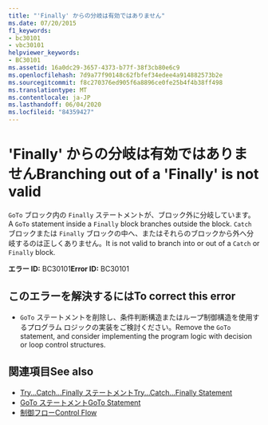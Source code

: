 ```yaml
---
title: "'Finally' からの分岐は有効ではありません"
ms.date: 07/20/2015
f1_keywords:
- bc30101
- vbc30101
helpviewer_keywords:
- BC30101
ms.assetid: 16a0dc29-3657-4373-b77f-38f3cb80e6c9
ms.openlocfilehash: 7d9a77f90148c62fbfef34edee4a914882573b2e
ms.sourcegitcommit: f8c270376ed905f6a8896ce0fe25b4f4b38ff498
ms.translationtype: MT
ms.contentlocale: ja-JP
ms.lasthandoff: 06/04/2020
ms.locfileid: "84359427"
---
```

# <a name="branching-out-of-a-finally-is-not-valid"></a><span data-ttu-id="8ad51-102">'Finally' からの分岐は有効ではありません</span><span class="sxs-lookup"><span data-stu-id="8ad51-102">Branching out of a 'Finally' is not valid</span></span>
<span data-ttu-id="8ad51-103">`GoTo` ブロック内の `Finally` ステートメントが、ブロック外に分岐しています。</span><span class="sxs-lookup"><span data-stu-id="8ad51-103">A `GoTo` statement inside a `Finally` block branches outside the block.</span></span> <span data-ttu-id="8ad51-104">`Catch` ブロックまたは `Finally` ブロックの中へ、またはそれらのブロックから外へ分岐するのは正しくありません。</span><span class="sxs-lookup"><span data-stu-id="8ad51-104">It is not valid to branch into or out of a `Catch` or `Finally` block.</span></span>  
  
 <span data-ttu-id="8ad51-105">**エラー ID:** BC30101</span><span class="sxs-lookup"><span data-stu-id="8ad51-105">**Error ID:** BC30101</span></span>  
  
## <a name="to-correct-this-error"></a><span data-ttu-id="8ad51-106">このエラーを解決するには</span><span class="sxs-lookup"><span data-stu-id="8ad51-106">To correct this error</span></span>  
  
- <span data-ttu-id="8ad51-107">`GoTo` ステートメントを削除し、条件判断構造またはループ制御構造を使用するプログラム ロジックの実装をご検討ください。</span><span class="sxs-lookup"><span data-stu-id="8ad51-107">Remove the `GoTo` statement, and consider implementing the program logic with decision or loop control structures.</span></span>  
  
## <a name="see-also"></a><span data-ttu-id="8ad51-108">関連項目</span><span class="sxs-lookup"><span data-stu-id="8ad51-108">See also</span></span>

- [<span data-ttu-id="8ad51-109">Try...Catch...Finally ステートメント</span><span class="sxs-lookup"><span data-stu-id="8ad51-109">Try...Catch...Finally Statement</span></span>](../language-reference/statements/try-catch-finally-statement.md)
- [<span data-ttu-id="8ad51-110">GoTo ステートメント</span><span class="sxs-lookup"><span data-stu-id="8ad51-110">GoTo Statement</span></span>](../language-reference/statements/goto-statement.md)
- [<span data-ttu-id="8ad51-111">制御フロー</span><span class="sxs-lookup"><span data-stu-id="8ad51-111">Control Flow</span></span>](../programming-guide/language-features/control-flow/index.md)
